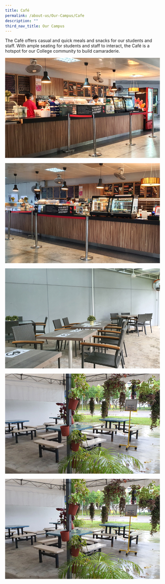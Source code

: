 ```yaml
---
title: Café
permalink: /about-us/Our-Campus/Cafe
description: ""
third_nav_title: Our Campus
---
```

The Café offers casual and quick meals and snacks for our students and staff. With ample seating for students and staff to interact, the Café is a hotspot for our College community to build camaraderie.

![](/images/cafe1.jpeg)

![](/images/cafe2.jpeg)

![](/images/cafe3.jpeg)

![](/images/cafe5.jpeg)

![](/images/cafe5.jpeg)